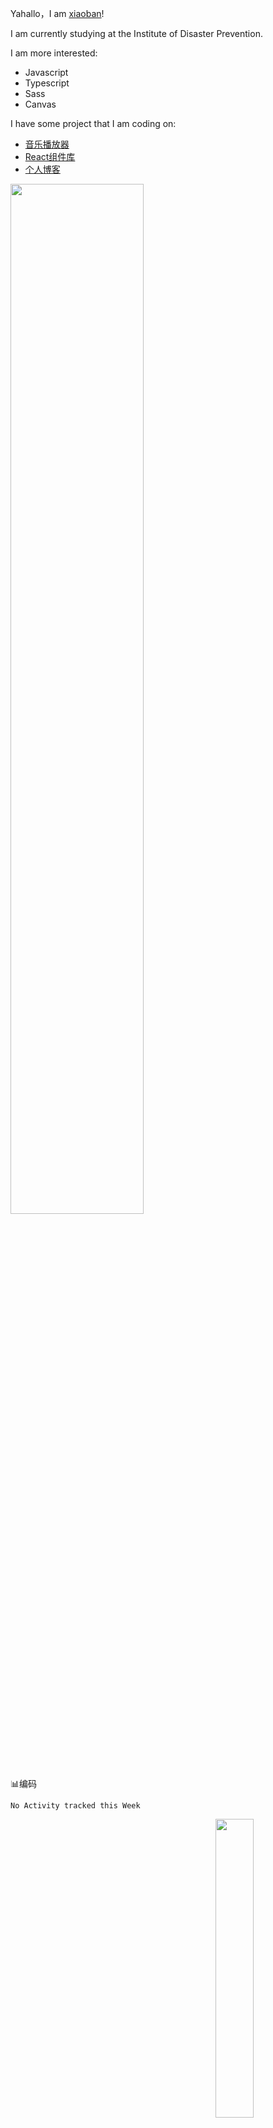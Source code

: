 Yahallo，I am [xiaoban](http://blog.builtcat.top/)!

I am currently studying at the Institute of Disaster Prevention.

I am more interested:

- Javascript
- Typescript
- Sass
- Canvas

I have some project that I am coding on:


- [音乐播放器](http://moggy.builtcat.top/)
- [React组件库](http://pussycat.builtcat.top/)
- [个人博客](http://blog.builtcat.top/)


<img  src="https://github-readme-stats.vercel.app/api?username=builtcat&theme=radical" width="65%">



:bar_chart:编码

<!--START_SECTION:waka-->
```text
No Activity tracked this Week
```
<!--END_SECTION:waka-->


<img align="right"  src="https://github-readme-stats.vercel.app/api/top-langs/?username=builtcat&theme=radical" width="35%" >
